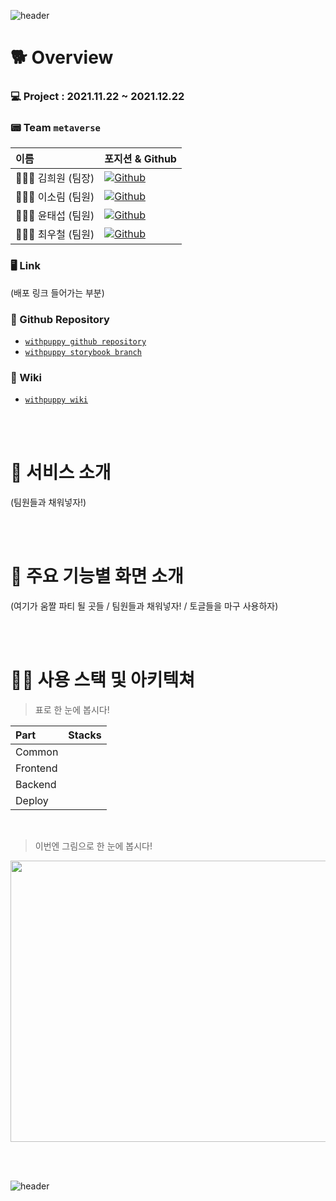 ![header](https://capsule-render.vercel.app/api?type=wave&color=F7F1ED&height=300&section=header&text=🐶%20withpuppy%20🐶)


# 🐕 Overview
### 💻 Project : 2021.11.22 ~ 2021.12.22

### 📟 Team `metaverse`
  |이름|포지션 & Github|
  |:---|:---|
  |👩🏻‍💻 김희원 (팀장)|<a href="https://github.com/heewonkim-dev"><img alt="Github" src ="https://img.shields.io/badge/Fullstack-@heewonkimdev-181717.svg?&style=for-the-badge&logo=Github&logoColor=white"/></a>|
  |👩🏻‍💻 이소림 (팀원)|<a href="https://github.com/solimleee"><img alt="Github" src ="https://img.shields.io/badge/Frontend-@solimleee-181717.svg?&style=for-the-badge&logo=Github&logoColor=white"/></a>|
  |👨🏻‍💻 윤태섭 (팀원)|<a href="https://github.com/taesubyun"><img alt="Github" src ="https://img.shields.io/badge/Frontend-@taesubyun-181717.svg?&style=for-the-badge&logo=Github&logoColor=white"/></a>|
  |👨🏻‍💻 최우철 (팀원)|<a href="https://github.com/chltjdrhd777"><img alt="Github" src ="https://img.shields.io/badge/Fullstack-@chltjdrhd777-181717.svg?&style=for-the-badge&logo=Github&logoColor=white"/></a>|

### 🖥 Link
(배포 링크 들어가는 부분)

### 💾 Github Repository
* [`withpuppy github repository`](https://github.com/codestates/withpuppy)
* [`withpuppy storybook branch`]()


### 📖 Wiki
* [`withpuppy wiki`](https://github.com/codestates/withpuppy/wiki)


<br><br>

# 🐩 서비스 소개
(팀원들과 채워넣자!)

<br><br>

# 🦮 주요 기능별 화면 소개
(여기가 움짤 파티 될 곳들 / 팀원들과 채워넣자! / 토글들을 마구 사용하자)



<br><br>

# 🐕‍🦺 사용 스택 및 아키텍쳐
>표로 한 눈에 봅시다!

|Part|Stacks|
|:---|:---|
|Common||
|Frontend||
|Backend||
|Deploy||

<br>

>이번엔 그림으로 한 눈에 봅시다!
<img src="https://user-images.githubusercontent.com/85002287/146626070-78e9f149-f1b6-44f0-926e-2e411d6f0bcb.png" width="800" height="450"/>

<br><br>

![header](https://capsule-render.vercel.app/api?type=wave&color=F7F1ED&height=300&section=footer&text=Thank%20you%20for%20Reading!)
